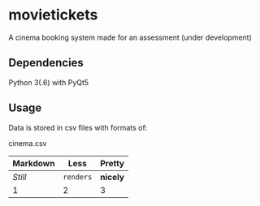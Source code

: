 # movietickets
A cinema booking system made for an assessment (under development)
## Dependencies
Python 3(.6) with PyQt5
## Usage
Data is stored in csv files with formats of:

cinema.csv

Markdown | Less | Pretty
--- | --- | ---
*Still* | `renders` | **nicely**
1 | 2 | 3
